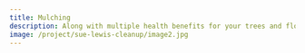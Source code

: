 ```yaml
---
title: Mulching
description: Along with multiple health benefits for your trees and flower beds, mulch creates an aesthetically pleasing look to your landscape. Contrasting the other vibrant colors in your beds, it creates a radiant display.
image: /project/sue-lewis-cleanup/image2.jpg
---
```

